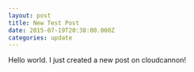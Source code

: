 ```yaml
---
layout: post
title: New Test Post
date: 2015-07-19T20:38:00.000Z
categories: update
---
```

Hello world. I just created a new post on cloudcannon!